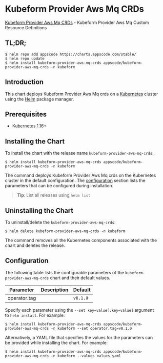 # Kubeform Provider Aws Mq CRDs

[Kubeform Provider Aws Mq CRDs](https://github.com/kubeform) - Kubeform Provider Aws Mq Custom Resource Definitions

## TL;DR;

```console
$ helm repo add appscode https://charts.appscode.com/stable/
$ helm repo update
$ helm install kubeform-provider-aws-mq-crds appscode/kubeform-provider-aws-mq-crds -n kubeform
```

## Introduction

This chart deploys Kubeform Provider Aws Mq crds on a [Kubernetes](http://kubernetes.io) cluster using the [Helm](https://helm.sh) package manager.

## Prerequisites

- Kubernetes 1.16+

## Installing the Chart

To install the chart with the release name `kubeform-provider-aws-mq-crds`:

```console
$ helm install kubeform-provider-aws-mq-crds appscode/kubeform-provider-aws-mq-crds -n kubeform
```

The command deploys Kubeform Provider Aws Mq crds on the Kubernetes cluster in the default configuration. The [configuration](#configuration) section lists the parameters that can be configured during installation.

> **Tip**: List all releases using `helm list`

## Uninstalling the Chart

To uninstall/delete the `kubeform-provider-aws-mq-crds`:

```console
$ helm delete kubeform-provider-aws-mq-crds -n kubeform
```

The command removes all the Kubernetes components associated with the chart and deletes the release.

## Configuration

The following table lists the configurable parameters of the `kubeform-provider-aws-mq-crds` chart and their default values.

|  Parameter   | Description | Default  |
|--------------|-------------|----------|
| operator.tag |             | `v0.1.0` |


Specify each parameter using the `--set key=value[,key=value]` argument to `helm install`. For example:

```console
$ helm install kubeform-provider-aws-mq-crds appscode/kubeform-provider-aws-mq-crds -n kubeform --set operator.tag=v0.1.0
```

Alternatively, a YAML file that specifies the values for the parameters can be provided while
installing the chart. For example:

```console
$ helm install kubeform-provider-aws-mq-crds appscode/kubeform-provider-aws-mq-crds -n kubeform --values values.yaml
```
